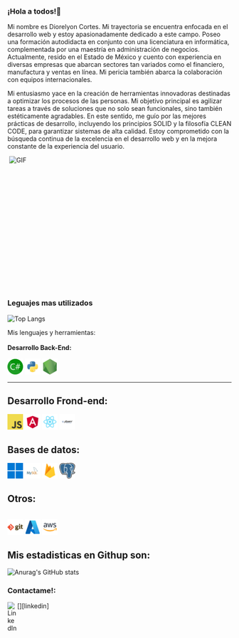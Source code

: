 ### ¡Hola a todos!👋

Mi nombre es Diorelyon Cortes. Mi trayectoria se encuentra enfocada en el desarrollo web y estoy apasionadamente dedicado a este campo. Poseo una formación autodidacta en conjunto con una licenciatura en informática, complementada por una maestría en administración de negocios. Actualmente, resido en el Estado de México y cuento con experiencia en diversas empresas que abarcan sectores tan variados como el financiero, manufactura y ventas en línea. Mi pericia también abarca la colaboración con equipos internacionales.

Mi entusiasmo yace en la creación de herramientas innovadoras destinadas a optimizar los procesos de las personas. Mi objetivo principal es agilizar tareas a través de soluciones que no solo sean funcionales, sino también estéticamente agradables. En este sentido, me guío por las mejores prácticas de desarrollo, incluyendo los principios SOLID y la filosofía CLEAN CODE, para garantizar sistemas de alta calidad. Estoy comprometido con la búsqueda continua de la excelencia en el desarrollo web y en la mejora constante de la experiencia del usuario.

<img align="right" alt="GIF" src="https://github.com/abhisheknaiidu/abhisheknaiidu/blob/master/code.gif?raw=true" width="500" height="320" />
  
### Leguajes mas utilizados

![Top Langs](https://github-readme-stats.vercel.app/api/top-langs/?username=diorel&langs_count=8&show_icons=true&theme=merko)

Mis lenguajes y herramientas:
<br />
<br />
__Desarrollo Back-End:__
<br />
<br />
<code><img height="35" src="https://raw.githubusercontent.com/github/explore/80688e429a7d4ef2fca1e82350fe8e3517d3494d/topics/csharp/csharp.png"></code>
<code><img height="35" src="https://raw.githubusercontent.com/github/explore/80688e429a7d4ef2fca1e82350fe8e3517d3494d/topics/python/python.png"></code>
<code><img height="35" src="https://raw.githubusercontent.com/github/explore/80688e429a7d4ef2fca1e82350fe8e3517d3494d/topics/nodejs/nodejs.png"></code>
<br />

---
## Desarrollo Frond-end:
<code><img height="35" src="https://raw.githubusercontent.com/github/explore/80688e429a7d4ef2fca1e82350fe8e3517d3494d/topics/javascript/javascript.png"></code>
<code><img height="35" src="https://raw.githubusercontent.com/github/explore/80688e429a7d4ef2fca1e82350fe8e3517d3494d/topics/angular/angular.png"></code>
<code><img height="35" src="https://raw.githubusercontent.com/github/explore/80688e429a7d4ef2fca1e82350fe8e3517d3494d/topics/react/react.png"></code>
<code><img height="35" src="https://raw.githubusercontent.com/github/explore/80688e429a7d4ef2fca1e82350fe8e3517d3494d/topics/jquery/jquery.png"></code>
<br />

## Bases de datos:
<code><img height="35" src="https://raw.githubusercontent.com/github/explore/80688e429a7d4ef2fca1e82350fe8e3517d3494d/topics/windows/windows.png"></code>
<code><img height="35" src="https://raw.githubusercontent.com/github/explore/80688e429a7d4ef2fca1e82350fe8e3517d3494d/topics/mysql/mysql.png"></code>
<code><img height="35" src="https://raw.githubusercontent.com/github/explore/80688e429a7d4ef2fca1e82350fe8e3517d3494d/topics/firebase/firebase.png"></code>
<code><img height="35" src="https://raw.githubusercontent.com/github/explore/80688e429a7d4ef2fca1e82350fe8e3517d3494d/topics/postgresql/postgresql.png"></code>
<br />

## Otros:
<br />
<code><img height="35" src="https://raw.githubusercontent.com/github/explore/80688e429a7d4ef2fca1e82350fe8e3517d3494d/topics/git/git.png"></code>
<code><img height="35" src="https://raw.githubusercontent.com/github/explore/80688e429a7d4ef2fca1e82350fe8e3517d3494d/topics/azure/azure.png"></code>
<code><img height="35" src="https://raw.githubusercontent.com/github/explore/80688e429a7d4ef2fca1e82350fe8e3517d3494d/topics/aws/aws.png"></code>
<br />

## Mis estadisticas en Githup son:

![Anurag's GitHub stats](https://github-readme-stats.vercel.app/api?username=diorel&show_icons=true&theme=merko)

### Contactame!:
[<img align="left" alt="LinkedIn" width="22px" src="https://cdn.worldvectorlogo.com/logos/linkedin-icon-2.svg" />][linkedin]

<br />




